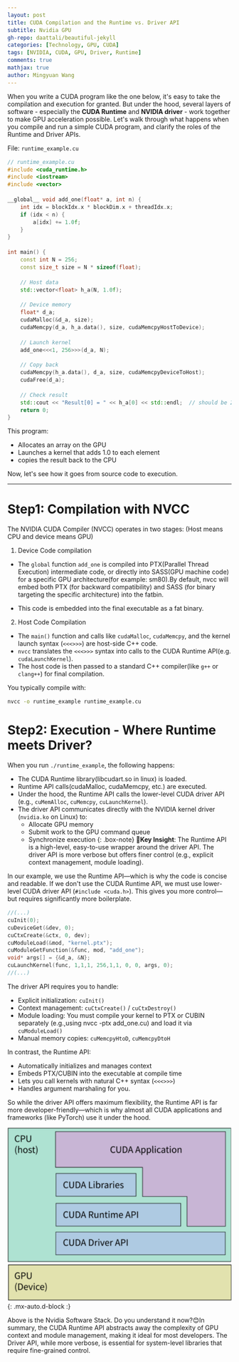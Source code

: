 ```yaml
---
layout: post
title: CUDA Compilation and the Runtime vs. Driver API
subtitle: Nvidia GPU
gh-repo: daattali/beautiful-jekyll
categories: [Technology, GPU, CUDA]
tags: [NVIDIA, CUDA, GPU, Driver, Runtime]
comments: true
mathjax: true
author: Mingyuan Wang
---
```


When you write a CUDA program like the one below, it's easy to take the compilation and execution for granted. But under the hood, several layers of software - especially the **CUDA Runtime** and **NVIDIA driver** - work together to make GPU acceleration possible. Let's walk through what happens when you compile and run a simple CUDA program, and clarify the roles of the Runtime and Driver APIs.


File: `runtime_example.cu`
```cpp
// runtime_example.cu
#include <cuda_runtime.h>
#include <iostream>
#include <vector>

__global__ void add_one(float* a, int n) {
    int idx = blockIdx.x * blockDim.x + threadIdx.x;
    if (idx < n) {
        a[idx] += 1.0f;
    }
}

int main() {
    const int N = 256;
    const size_t size = N * sizeof(float);

    // Host data
    std::vector<float> h_a(N, 1.0f);

    // Device memory
    float* d_a;
    cudaMalloc(&d_a, size);
    cudaMemcpy(d_a, h_a.data(), size, cudaMemcpyHostToDevice);

    // Launch kernel
    add_one<<<1, 256>>>(d_a, N);

    // Copy back
    cudaMemcpy(h_a.data(), d_a, size, cudaMemcpyDeviceToHost);
    cudaFree(d_a);

    // Check result
    std::cout << "Result[0] = " << h_a[0] << std::endl;  // should be 2.0
    return 0;
}
```
This program:
- Allocates an array on the GPU
- Launches a kernel that adds 1.0 to each element
- copies the result back to the CPU

Now, let's see how it goes from source code to execution.


---
# Step1: Compilation with NVCC
The NVIDIA CUDA Compiler (NVCC) operates in two stages:
(Host means CPU and device means GPU)
1. Device Code compilation
- The `global` function `add_one` is compiled into PTX(Parallel Thread Execution) intermediate code, or directly into SASS(GPU machine code) for a specific GPU architecture(for example: sm80).By default, nvcc will embed both PTX (for backward compatibility) and SASS (for binary targeting the specific architecture) into the fatbin.

- This code is embedded into the final executable as a fat binary.

2. Host Code Compilation
- The  `main()` function and calls like `cudaMalloc`, `cudaMemcpy`, and the kernel launch syntax (`<<<>>>`) are host-side C++ code.
- `nvcc` translates the `<<<>>>` syntax into calls to the CUDA Runtime API(e.g. `cudaLaunchKernel`).
- The host code is then passed to a standard C++ compiler(like `g++` or `clang++`) for final compilation.

You typically compile with:

```Bash
nvcc -o runtime_example runtime_example.cu
```

# Step2: Execution - Where Runtime meets Driver?

When you run `./runtime_example`, the following happens:
- The CUDA Runtime library(libcudart.so in linux) is loaded.
- Runtime API calls(cudaMalloc, cudaMemcpy, etc.) are executed.
- Under the hood, the Runtime API calls the lower-level CUDA driver API (e.g., `cuMemAlloc`, `cuMemcpy`, `cuLaunchKernel`).
- The driver API communicates directly with the NVIDIA kernel driver (`nvidia.ko` on Linux) to:
    - Allocate GPU memory
    - Submit work to the GPU command queue
    - Synchronize execution
 {: .box-note}
  🔑**Key Insight**: The Runtime API is a high-level, easy-to-use wrapper around the driver API. The driver API is more verbose but offers finer control (e.g., explicit context management, module loading).

 In our example, we use the Runtime API—which is why the code is concise and readable. If we don't use the CUDA Runtime API, we must use lower-level CUDA driver API (`#include <cuda.h>`). This gives you more control—but requires significantly more boilerplate.
```cpp
//(...)
cuInit(0);
cuDeviceGet(&dev, 0);
cuCtxCreate(&ctx, 0, dev);
cuModuleLoad(&mod, "kernel.ptx");
cuModuleGetFunction(&func, mod, "add_one");
void* args[] = {&d_a, &N};
cuLaunchKernel(func, 1,1,1, 256,1,1, 0, 0, args, 0);
//(...)
```

The driver API requires you to handle:

- Explicit initialization: `cuInit()`
- Context management: `cuCtxCreate()` / `cuCtxDestroy()`
- Module loading: You must compile your kernel to PTX or CUBIN separately (e.g.,using nvcc -ptx add_one.cu) and load it via `cuModuleLoad()`
- Manual memory copies: `cuMemcpyHtoD`, `cuMemcpyDtoH`

In contrast, the Runtime API:

- Automatically initializes and manages context
- Embeds PTX/CUBIN into the executable at compile time
- Lets you call kernels with natural C++ syntax (`<<<>>>`)
- Handles argument marshaling for you.

So while the driver API offers maximum flexibility, the Runtime API is far more developer-friendly—which is why almost all CUDA applications and frameworks (like PyTorch) use it under the hood.

![Nvdia Software Stack](/assets/img/blog_20251024/blog_1.png){: .mx-auto.d-block :}

Above is the Nvidia Software Stack. Do you understand it now?😊In summary, the CUDA Runtime API abstracts away the complexity of GPU context and module management, making it ideal for most developers. The Driver API, while more verbose, is essential for system-level libraries that require fine-grained control. 
